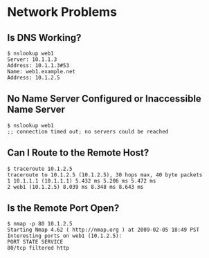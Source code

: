 # Network Problems
## Is DNS Working?
```
$ nslookup web1
Server: 10.1.1.3
Address: 10.1.1.3#53
Name: web1.example.net
Address: 10.1.2.5
```

## No Name Server Configured or Inaccessible Name Server
```
$ nslookup web1
;; connection timed out; no servers could be reached
```

## Can I Route to the Remote Host?
```
$ traceroute 10.1.2.5
traceroute to 10.1.2.5 (10.1.2.5), 30 hops max, 40 byte packets
1 10.1.1.1 (10.1.1.1) 5.432 ms 5.206 ms 5.472 ms
2 web1 (10.1.2.5) 8.039 ms 8.348 ms 8.643 ms
```

## Is the Remote Port Open?
```
$ nmap -p 80 10.1.2.5
Starting Nmap 4.62 ( http://nmap.org ) at 2009-02-05 18:49 PST
Interesting ports on web1 (10.1.2.5):
PORT STATE SERVICE
80/tcp filtered http
```
